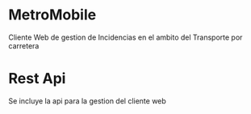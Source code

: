 # MetroMobile

Cliente Web de gestion de Incidencias en el ambito del Transporte por carretera

# Rest Api

Se incluye la api para la gestion del cliente web

